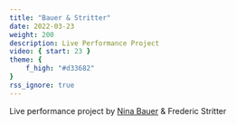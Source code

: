 ```yaml
---
title: "Bauer & Stritter"
date: 2022-03-23
weight: 200
description: Live Performance Project 
video: { start: 23 }
theme: {
    f_high: "#d33682"
}
rss_ignore: true
---
```

Live performance project by [Nina Bauer](https://www.studio-nb.at/) & Frederic Stritter

